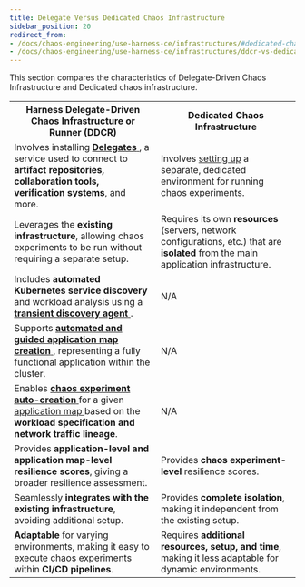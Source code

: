 ```yaml
---
title: Delegate Versus Dedicated Chaos Infrastructure
sidebar_position: 20
redirect_from:
- /docs/chaos-engineering/use-harness-ce/infrastructures/#dedicated-chaos-infrastructure-versus-harness-delegate-driven-chaos-infrastructure
- /docs/chaos-engineering/use-harness-ce/infrastructures/ddcr-vs-dedicated
---
```


This section compares the characteristics of Delegate-Driven Chaos Infrastructure and Dedicated chaos infrastructure.

<table>
  <tr>
    <th>Harness Delegate-Driven Chaos Infrastructure or Runner (DDCR)</th>
    <th>Dedicated Chaos Infrastructure</th>
  </tr>
  <tr>
    <td>Involves installing <a href="https://developer.harness.io/docs/chaos-engineering/use-harness-ce/infrastructures/types/ddcr#what-is-ddcr"><strong>Delegates</strong> </a>, a service used to connect to <strong>artifact repositories, collaboration tools, verification systems</strong>, and more.</td>
    <td>Involves <a href="https://developer.harness.io/docs/chaos-engineering/use-harness-ce/infrastructures/enable-disable#using-dedicated-chaos-infrastructure">setting up</a> a separate, dedicated environment for running chaos experiments.</td>
  </tr>
  <tr>
    <td>Leverages the <strong>existing infrastructure</strong>, allowing chaos experiments to be run without requiring a separate setup.</td>
    <td>Requires its own <strong>resources</strong> (servers, network configurations, etc.) that are <strong>isolated</strong> from the main application infrastructure.</td>
  </tr>
  <tr>
    <td>Includes <strong>automated Kubernetes service discovery</strong> and workload analysis using a <a href="https://developer.harness.io/docs/chaos-engineering/use-harness-ce/service-discovery#how-does-harness-ce-leverage-discovered-services"><strong>transient discovery agent</strong> </a>.</td>
    <td>N/A</td>
  </tr>
  <tr>
    <td>Supports <a href="https://developer.harness.io/docs/chaos-engineering/getting-started/onboarding/"><strong>automated and guided application map creation</strong> </a>, representing a fully functional application within the cluster.</td>
    <td>N/A</td>
  </tr>
  <tr>
    <td>Enables <a href="https://developer.harness.io/docs/chaos-engineering/use-harness-ce/infrastructures/#auto-create-experiments"><strong>chaos experiment auto-creation</strong> </a> for a given <a href="https://developer.harness.io/docs/platform/application-map/"> application map </a> based on the <strong>workload specification and network traffic lineage</strong>.</td>
    <td>N/A</td>
  </tr>
  <tr>
    <td>Provides <strong>application-level and application map-level resilience scores</strong>, giving a broader resilience assessment.</td>
    <td>Provides <strong>chaos experiment-level</strong> resilience scores.</td>
  </tr>
  <tr>
    <td>Seamlessly <strong>integrates with the existing infrastructure</strong>, avoiding additional setup.</td>
    <td>Provides <strong>complete isolation</strong>, making it independent from the existing setup.</td>
  </tr>
  <tr>
    <td><strong>Adaptable</strong> for varying environments, making it easy to execute chaos experiments within <strong>CI/CD pipelines</strong>.</td>
    <td>Requires <strong>additional resources, setup, and time</strong>, making it less adaptable for dynamic environments.</td>
  </tr>
</table>
